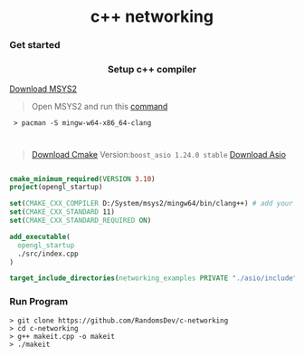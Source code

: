 <h1 align='center'> c++ networking </h1>

### Get started

<h3 align='center'>Setup c++ compiler</h3>

 <a href='https://www.msys2.org/'>Download MSYS2 </a>
 > Open MSYS2 and run this <a href = 'https://packages.msys2.org/package/mingw-w64-x86_64-clang'>command</a>
 ```command
  > pacman -S mingw-w64-x86_64-clang
 ```

#  
<!-- https://sourceforge.net/projects/asio/ -->

> <a href='https://cmake.org/download/'>Download Cmake</a>
> Version:`boost_asio 1.24.0 stable`
<a align='center' href='https://sourceforge.net/projects/asio/'>Download Asio</a>

```CMAKE

cmake_minimum_required(VERSION 3.10)
project(opengl_startup)

set(CMAKE_CXX_COMPILER D:/System/msys2/mingw64/bin/clang++) # add your compiler path
set(CMAKE_CXX_STANDARD 11)
set(CMAKE_CXX_STANDARD_REQUIRED ON)

add_executable(
  opengl_startup
  ./src/index.cpp
)

target_include_directories(networking_examples PRIVATE "./asio/include")

```



### Run Program

```command
> git clone https://github.com/RandomsDev/c-networking
> cd c-networking
> g++ makeit.cpp -o makeit
> ./makeit
```

#

<!-- g++ makeit.cpp -o makeit -->
